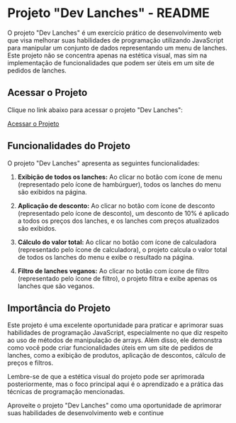 # Projeto "Dev Lanches" - README

O projeto "Dev Lanches" é um exercício prático de desenvolvimento web que visa melhorar suas habilidades de programação utilizando JavaScript para manipular um conjunto de dados representando um menu de lanches. Este projeto não se concentra apenas na estética visual, mas sim na implementação de funcionalidades que podem ser úteis em um site de pedidos de lanches.

## Acessar o Projeto

Clique no link abaixo para acessar o projeto "Dev Lanches":

[Acessar o Projeto](https://rodrigo2910b.github.io/Dev-lanches/)

## Funcionalidades do Projeto

O projeto "Dev Lanches" apresenta as seguintes funcionalidades:

1. **Exibição de todos os lanches:** Ao clicar no botão com ícone de menu (representado pelo ícone de hambúrguer), todos os lanches do menu são exibidos na página.

2. **Aplicação de desconto:** Ao clicar no botão com ícone de desconto (representado pelo ícone de desconto), um desconto de 10% é aplicado a todos os preços dos lanches, e os lanches com preços atualizados são exibidos.

3. **Cálculo do valor total:** Ao clicar no botão com ícone de calculadora (representado pelo ícone de calculadora), o projeto calcula o valor total de todos os lanches do menu e exibe o resultado na página.

4. **Filtro de lanches veganos:** Ao clicar no botão com ícone de filtro (representado pelo ícone de filtro), o projeto filtra e exibe apenas os lanches que são veganos.

## Importância do Projeto

Este projeto é uma excelente oportunidade para praticar e aprimorar suas habilidades de programação JavaScript, especialmente no que diz respeito ao uso de métodos de manipulação de arrays. Além disso, ele demonstra como você pode criar funcionalidades úteis em um site de pedidos de lanches, como a exibição de produtos, aplicação de descontos, cálculo de preços e filtros.

Lembre-se de que a estética visual do projeto pode ser aprimorada posteriormente, mas o foco principal aqui é o aprendizado e a prática das técnicas de programação mencionadas.

Aproveite o projeto "Dev Lanches" como uma oportunidade de aprimorar suas habilidades de desenvolvimento web e continue
